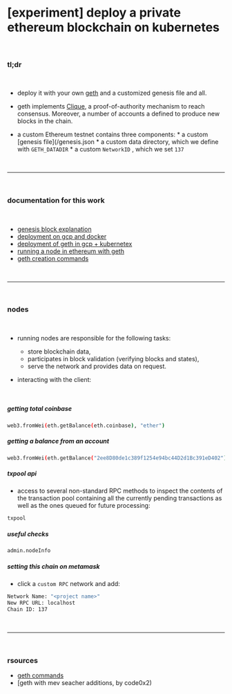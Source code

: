 # [experiment] deploy a private ethereum blockchain on kubernetes

<br>

### tl;dr

<br>

* deploy it with your own [geth](https://geth.ethereum.org/) and a customized genesis file and all.

* geth implements [Clique](https://eips.ethereum.org/EIPS/eip-225#:~:text=Clique%20is%20a%20proof%2Dof,any%20client%20with%20minimal%20effort.), a proof-of-authority mechanism to reach consensus. Moreover, a number of accounts a defined to produce new blocks in the chain.

* a custom Ethereum testnet contains three components:
      * a custom [genesis file](/genesis.json
      * a custom data directory, which we define with `GETH_DATADIR`
      * a custom `NetworkID` , which we set `137`

<br>

---

<br>

### documentation for this work

<br>

* [genesis block explanation](https://github.com/bt3gl-labs/1337_mev_toolkit/blob/main/geth_and_k8s/genesis_block_explanation.md)
* [deployment on gcp and docker](https://github.com/bt3gl-labs/1337_mev_toolkit/blob/main/geth_and_k8s/deployment_gcp_docker.md)
* [deployment of geth in gcp + kubernetex](https://github.com/bt3gl-labs/1337_mev_toolkit/blob/main/geth_and_k8s/deployment_gcp_k8s.md)
* [running a node in ethereum with geth](https://github.com/bt3gl-labs/1337_mev_toolkit/blob/main/geth_and_k8s/running-a-node-geth.md)
* [geth creation commands](https://github.com/bt3gl-labs/1337_mev_toolkit/blob/main/geth_and_k8s/geth_creation_commands.md)

<br>

---

<br>

### nodes

<br>

* running nodes are responsible for the following tasks:
     - store blockchain data,
     - participates in block validation (verifying blocks and states),
     - serve the network and provides data on request.


* interacting with the client:

<br>


##### getting total coinbase

```bash
web3.fromWei(eth.getBalance(eth.coinbase), "ether")
```



##### getting a balance from an account

```bash
web3.fromWei(eth.getBalance("2ee8D80de1c389f1254e94bc44D2d1Bc391eD402"), "ether")
```


##### txpool api

* access to several non-standard RPC methods to inspect the contents of the transaction pool containing all the currently pending transactions as well as the ones queued for future processing:

```bash
txpool
```


##### useful checks

```bash
admin.nodeInfo
```



##### setting this chain on metamask



* click a `custom RPC` network and add:

```bash
Network Name: "<project name>"
New RPC URL: localhost
Chain ID: 137
```

<br>

---

<br>

### rsources

* [geth commands](https://geth.ethereum.org/docs/interface/command-line-options)
* [geth with mev seacher additions, by code0x2)

